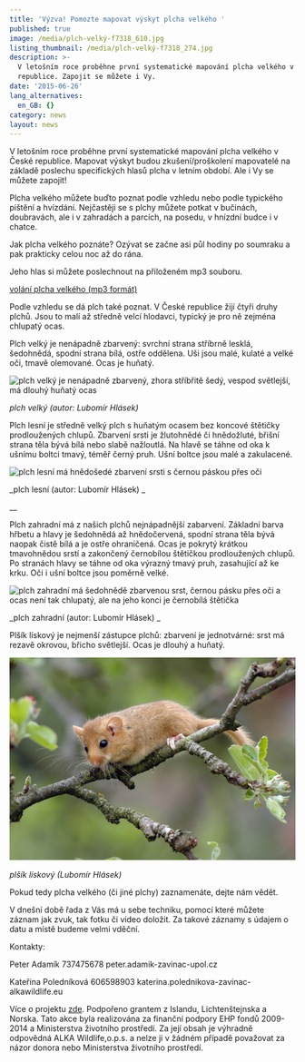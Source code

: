 ```yaml
---
title: 'Výzva! Pomozte mapovat výskyt plcha velkého '
published: true
image: /media/plch-velký-f7318_610.jpg
listing_thumbnail: /media/plch-velký-f7318_274.jpg
description: >-
  V letošním roce proběhne první systematické mapování plcha velkého v České
  republice. Zapojit se můžete i Vy.
date: '2015-06-26'
lang_alternatives:
  en_GB: {}
category: news
layout: news
---
```

V letošním roce proběhne první systematické mapování plcha velkého v České republice. Mapovat výskyt budou zkušení/proškolení mapovatelé na základě poslechu specifických hlasů plcha v letním období. Ale i Vy se můžete zapojit! 

Plcha velkého můžete buďto poznat podle vzhledu nebo podle typického pištění a hvízdání.
 Nejčastěji se s plchy můžete potkat v bučinách, doubravách, ale i v zahradách a parcích, na posedu, v hnízdní budce i v chatce. 

Jak plcha velkého poznáte? Ozývat se začne asi půl hodiny po soumraku a pak prakticky celou noc až do rána. 

Jeho hlas si můžete poslechnout na přiloženém mp3 souboru.


[volání plcha velkého (mp3 formát)
](/media/plch_velky_Jan_Stritesky.mp3)


Podle vzhledu se dá plch také poznat. V České republice žijí čtyři druhy plchů. 
Jsou to malí až středně velcí hlodavci, typický je pro ně zejména chlupatý ocas.
 

Plch velký je nenápadně zbarvený: svrchní strana stříbrně lesklá, šedohnědá, spodní strana bílá, ostře oddělena. Uši jsou malé, kulaté a velké oči, tmavě olemované. Ocas je huňatý.

![plch velký je nenápadně zbarvený, zhora stříbřitě šedý, vespod světlejší, má dlouhý huňatý ocas](/media/plch-velký-ed4252v_610.jpg "plch velký")

_plch velký (autor: Lubomír Hlásek)_



Plch lesní je středně velký plch s huňatým ocasem bez koncové štětičky prodloužených chlupů. Zbarvení srsti je žlutohnědé či hnědožluté, břišní strana těla bývá bílá nebo slabě nažloutlá.
 Na hlavě se táhne od oka k ušnímu boltci tmavý, téměř černý pruh. Ušní boltce jsou malé a zakulacené. 

![plch lesní má hnědošedé zbarvení srsti s černou páskou přes oči](/media/plch-lesní-ff1494.jpg "plch lesní")


_plch lesní (autor: Lubomír Hlásek)
_

__

Plch zahradní má z našich plchů nejnápadnější zabarvení. Základní barva hřbetu a hlavy je šedohnědá až hnědočervená, spodní strana těla bývá naopak čistě bílá a je ostře ohraničená.
 Ocas je pokrytý krátkou tmavohnědou srstí a zakončený černobílou štětičkou prodloužených chlupů.
 Po stranách hlavy se táhne od oka výrazný tmavý pruh, zasahující až ke krku. Oči i ušní boltce jsou poměrně velké.

![plch zahradní má šedohnědě zbarvenou srst, černou pásku přes oči a ocas není tak chlupatý, ale na jeho konci je černobílá štětička](/media/plch-zahradní-al7891.jpg "plch zahradní")

_plch zahradní (autor: Lubomír Hlásek)
_



Plšík lískový je nejmenší zástupce plchů: zbarvení je jednotvárné: srst má rezavě okrovou, břicho světlejší. Ocas je dlouhý a huňatý.

![plšík lískový je rezavě zbarvený](/media/plšík-ae1486.jpg "plšík lískový")

_plšík lískový (Lubomír Hlásek)_



Pokud tedy plcha velkého (či jiné plchy) zaznamenáte, dejte nám vědět.

V dnešní době řada z Vás má u sebe techniku, pomocí které můžete záznam jak zvuk, tak fotku či video doložit. Za takové záznamy s údajem o datu a místě budeme velmi vděční. 

Kontakty:

Peter Adamík 737475678 peter.adamik-zavinac-upol.cz

Kateřina Poledníková 606598903 katerina.polednikova-zavinac-alkawildlife.eu

Více o projektu [zde](/projects/rozšíření-plcha-velkého-v-čr.html).
 Podpořeno grantem z Islandu, Lichtenštejnska a Norska.
 Tato akce byla realizována za finanční podpory EHP fondů 2009-2014 a Ministerstva životního prostředí. Za její obsah je výhradně odpovědná ALKA Wildlife,o.p.s. a nelze ji v žádném případě považovat za názor donora nebo Ministerstva životního prostředí.
